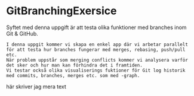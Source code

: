 # GitBranchingExersice
Syftet med denna uppgift är att testa olika funktioner med branches inom Git & GitHub.
~~~~~~~~~~~~~~~~~~~~~~~~~~~~~~~~~~~~~~~~~~~~~~~~~~~~~~~~~~~~~~~~~~~~~~~~~~~~~~~~~~~~~~~~~~~~~~~~~~~~~~~~~~~~~~~~~~~~~~~~~~~~~~~~~~~~~~~~~~~~~~~~~~~
I denna uppgit kommer vi skapa en enkel app där vi arbetar parallelt för att testa hur branches fungerar med merges, rebasing, push/pull etc.
När problem uppstår som merging conflicts kommer vi analysera varför det sker och hur man kan förhindra det i framtiden.
Vi testar också olika visualiserings fuktioner för Git log historik med commits, branches, merges etc. som med -graph.
~~~~~~~~~~~~~~~~~~~~~~~~~~~~~~~~~~~~~~~~~~~~~~~~~~~~~~~~~~~~~~~~~~~~~~~~~~~~~~~~~~~~~~~~~~~~~~~~~~~~~~~~~~~~~~~~~~~~~~~~~~~~~~~~~~~~~~~~~~~~~~~~~~~
här skriver jag mera text